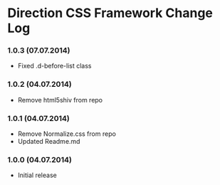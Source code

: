 Direction CSS Framework Change Log
==================================

### 1.0.3 (07.07.2014)
* Fixed .d-before-list class

### 1.0.2 (04.07.2014)
* Remove html5shiv from repo

### 1.0.1 (04.07.2014)
* Remove Normalize.css from repo
* Updated Readme.md

### 1.0.0 (04.07.2014)
* Initial release